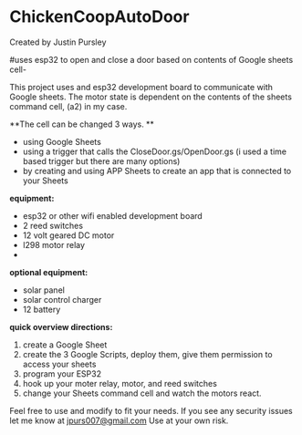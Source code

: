 # ChickenCoopAutoDoor
Created by Justin Pursley

#uses esp32 to open and close a door based on contents of Google sheets cell-

This project uses and esp32 development board to communicate with Google sheets.  The motor state is dependent on the contents of the sheets command cell, (a2) in my case.  

**The cell can be changed 3 ways. ** 
  - using Google Sheets
  - using a trigger that calls the CloseDoor.gs/OpenDoor.gs  (i used a time based trigger but there are many options)
  - by creating and using APP Sheets to create an app that is connected to your Sheets

**equipment:**  
  - esp32 or other wifi enabled development board
  - 2 reed switches
  - 12 volt geared DC motor
  - l298 motor relay
  - 
**optional equipment:**
  - solar panel
  - solar control charger
  - 12 battery

**quick overview directions:**
1. create a Google Sheet
2. create the 3 Google Scripts, deploy them, give them permission to access your sheets
3. program your ESP32
4. hook up your moter relay, motor, and reed switches
5. change your Sheets command cell and watch the motors react. 


Feel free to use and modify to fit your needs. 
If you see any security issues let me know at jpurs007@gmail.com
Use at your own risk.
